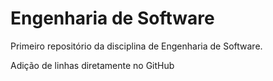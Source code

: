 # Engenharia de Software

Primeiro repositório da disciplina de Engenharia de Software.

Adição de linhas diretamente no GitHub
 

